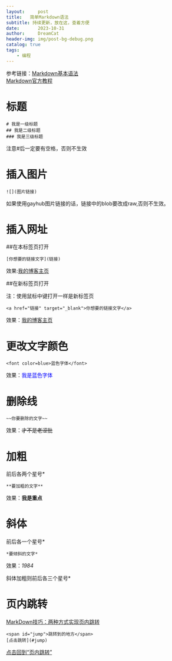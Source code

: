 ```yaml
---
layout:     post
title:   简单Markdown语法
subtitle: 持续更新，放在这，查着方便
date:       2023-10-31
author:     DreamCat
header-img: img/post-bg-debug.png
catalog: true
tags:
    - 编程
---
```


参考链接：<a href="https://www.jianshu.com/p/191d1e21f7ed" target="_blank">Markdown基本语法</a>  
<a href="https://markdown.com.cn/" target="_blank">Markdown官方教程</a>

# 标题

```
# 我是一级标题
## 我是二级标题
### 我是三级标题
```

注意#后一定要有空格，否则不生效

# 插入图片

```
![](图片链接)
```

如果使用gayhub图片链接的话，链接中的blob要改成raw,否则不生效。

# 插入网址

##在本标签页打开

```
[你想要的链接文字](链接)
```

效果:[我的博客主页](https://dreamingcats.github.io/)


##在新标签页打开

注：使用鼠标中键打开一样是新标签页

```
<a href="链接" target="_blank">你想要的链接文字</a>
```

效果：<a href="https://dreamingcats.github.io/" target="_blank">我的博客主页</a>

# 更改文字颜色

```
<font color=blue>蓝色字体</font>
```

效果：<font color=blue>我是蓝色字体</font>

# 删除线

```
~~你要删除的文字~~
```

效果：~~才不是老涩批~~

# 加粗

前后各两个星号*

```
**要加粗的文字**
```

效果：**我是重点**

# 斜体

前后各一个星号*

```
*要倾斜的文字*
```

效果：*1984*

斜体加粗则前后各三个星号*

# <span id="jump">页内跳转</span>

<a href="https://www.cnblogs.com/JohnTsai/p/4027229.html#jump" target="_blank">MarkDown技巧：两种方式实现页内跳转</a>

```
<span id="jump">跳转到的地方</span>
[点击跳转](#jump)
```

[点击回到“页内跳转”](#jump)